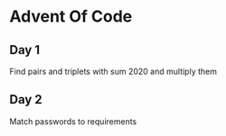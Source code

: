 # Advent Of Code
## Day 1
Find pairs and triplets with sum 2020 and multiply them

## Day 2
Match passwords to requirements

